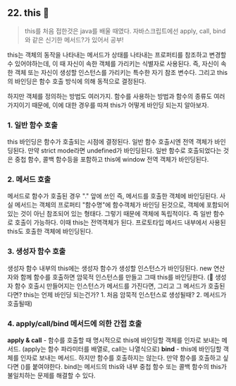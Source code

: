 ## 22. this 📝

> this를 처음 접한것은 java를 배울 때였다. 자바스크립트에선 apply, call, bind와 같은 신기한 메서드?가 있어서 공부!

this는 객체의 동작을 나타내는 메서드가 상태를 나타내는 프로퍼티를 참조하고 변경할 수 있어야하는데, 이 때 자신이 속한 객체를 가리키는 식별자로 사용된다. 즉, 자신이 속한 객체 또는 자신이 생성할 인스턴스를 가리키는 특수한 자기 참조 변수다. 그리고 this의 바인딩은 함수 호출 방식에 의해 동적으로 결정된다.

하지만 객체를 정의하는 방법도 여러가지. 함수를 사용하는 방법과 함수의 종류도 여러가지이기 때문에, 이에 대한 경우를 따져 this가 어떻게 바인딩 되는지 알아보자.

### 1. 일반 함수 호출

this 바인딩은 함수가 호출되는 시점에 결정된다. 일반 함수 호출시엔 전역 객체가 바인딩된다. 만약 strict mode라면 undefined가 바인딩된다. 일반 함수로 호출되었다는 것은 중첩 함수, 콜백 함수등을 포함하고 this에 window 전역 객체가 바인딩된다.

### 2. 메서드 호출

메서드로 함수가 호출된 경우 "." 앞에 쓰인 즉, 메서드를 호출한 객체에 바인딩된다. 사실 메서드는 객체의 프로퍼티 "함수명"에 함수객체가 바인딩 된것으로, 객체에 포함되어있는 것이 아닌 참조되어 있는 형태다. 그렇기 때문에 객체에 독립적이다. 즉 일반 함수로 호출이 가능하다. 이때 this는 전역객체가 된다. 프로토타입 메서드 내부에서 사용된 this도 호출한 객체에 바인딩된다.

### 3. 생성자 함수 호출

생성자 함수 내부의 this에는 생성자 함수가 생성할 인스턴스가 바인딩된다. new 연산자와 함께 함수를 호출하면 암묵적 인스턴스를 만들고 그때 this를 바인딩한다.
(💬 생성자 함수 호출시 만들어지는 인스턴스가 메서드를 가진다면, 그리고 그 메서드가 호출된다면? this는 언제 바인딩 되는건가? 1. 처음 암묵적 인스턴스로 생성될때? 2. 메서드가 호출될때)

### 4. apply/call/bind 메서드에 의한 간접 호출

**apply & call** - 함수를 호출할 때 명시적으로 this에 바인딩할 객체를 인자로 보내는 메서드.
(apply는 함수 파라미터를 배열로, call는 나열식으로)
**bind** - this에 바인딩할 객체를 인자로 보내는 메서드. 하지만 함수를 호출하지는 않는다. 만약 함수를 호출하고 싶다면 ()를 붙여야한다. bind는 메서드의 this와 내부 중첩 함수 또는 콜백 함수의 this가 불일치하는 문제를 해결할 수 있다.
